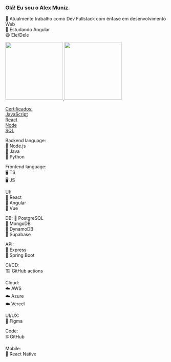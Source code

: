 ### Olá! Eu sou o Alex Muniz.

🔭 Atualmente trabalho como Dev Fullstack com ênfase em desenvolvimento Web
<br>
🌱 Estudando Angular
<br>
😄 Ele/Dele
<br>
<div>
  <a href="https://github.com/virgilhawkins00">
    <img height="180em" src="https://github-readme-stats.vercel.app/api?username=virgilhawkins00&show_icons=true&theme=transparent&bg_color=00000000&include_all_commits=true&count_private=true"/>
    <img height="180em" src="https://github-readme-stats.vercel.app/api/top-langs/?username=virgilhawkins00&layout=donut&size_weight=10&count_weight=1&langs_count=9&theme=transparent&bg_color=00000000&count_private=true"/>
</div>

  <br>  

 <div> 
   Certificados:
   <br>
   <a href="https://www.hackerrank.com/certificates/63ef9a8d6b93" src="https://www.hackerrank.com/certificates/63ef9a8d6b93"> JavaScript </a>
   <br>
   <a href="https://www.hackerrank.com/certificates/812950460902" src="https://www.hackerrank.com/certificates/812950460902"> React </a>
   <br>
   <a href="https://www.hackerrank.com/certificates/95872c27738e" src="https://www.hackerrank.com/certificates/95872c27738e"> Node </a>
   <br>
   <a href="https://www.hackerrank.com/certificates/ce65020048a6" src="https://www.hackerrank.com/certificates/ce65020048a6"> SQL </a> 
   <br>
  </div>  
  
  Backend language:<br>
🧮 Node.js<br>
🧮 Java<br>
🧮 Python<br>

Frontend language:<br>
🖥️ TS<br>
🖥️ JS<br>

UI:<br>
🎨 React<br>
🎨 Angular<br>
🎨 Vue<br>

DB:
📁 PostgreSQL<br>
📁 MongoDB<br>
📁 DynamoDB<br>
📁 Supabase<br>

API:<br>
🔌 Express<br>
🔌 Spring Boot<br>

CI/CD:<br>
🏗️ GitHub actions<br>

Cloud:<br>
☁️ AWS<br>
☁️ Azure<br>
☁️ Vercel<br>

UI/UX:<br>
🎨 Figma<br>

Code:<br>
⛓️ GitHub<br>

Mobile:<br>
📱 React Native<br>
